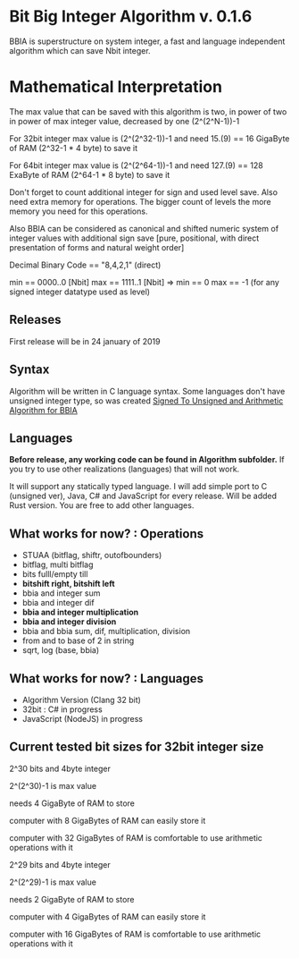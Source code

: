 # Bit Big Integer Algorithm v. 0.1.6

BBIA is superstructure on system integer, a fast and language independent algorithm which can save Nbit integer.

# Mathematical Interpretation
The max value that can be saved with this algorithm is two, in power of two in power of max integer value, decreased by one (2^(2^N-1))-1

<p>For 32bit integer max value is (2^(2^32-1))-1 and need 15.(9) == 16 GigaByte of RAM (2^32-1 * 4 byte) to save it
<p>For 64bit integer max value is (2^(2^64-1))-1 and need 127.(9) == 128 ExaByte of RAM (2^64-1 * 8 byte) to save it
<p>Don't forget to count additional integer for sign and used level save. Also need extra memory for operations. The bigger count of levels the more memory you need for this operations.

Also BBIA can be considered as canonical and shifted numeric system of integer values with additional sign save
[pure, positional, with direct presentation of forms and natural weight order]

Decimal Binary Code == "8,4,2,1" (direct)
<p>min == 0000..0 [Nbit] max == 1111..1 [Nbit] => min == 0 max == -1
(for any signed integer datatype used as level)

## Releases
First release will be in 24 january of 2019

## Syntax
Algorithm will be written in C language syntax.
Some languages don't have unsigned integer type, so was created
[Signed To Unsigned and Arithmetic Algorithm for BBIA](https://github.com/bgoncharuck/stuaa)

## Languages
**Before release, any working code can be found in Algorithm subfolder.**
If you try to use other realizations (languages) that will not work.

<p>It will support any statically typed language.
I will add simple port to C (unsigned ver), Java, C# and JavaScript for every release.
Will be added Rust version. You are free to add other languages.

## What works for now? : Operations
* STUAA (bitflag, shiftr, outofbounders)
* bitflag, multi bitflag
* bits fulll/empty till
* **bitshift right, bitshift left**
* bbia and integer sum
* bbia and integer dif
* **bbia and integer multiplication**
* **bbia and integer division**
* bbia and bbia sum, dif, multiplication, division
* from and to base of 2 in string
* sqrt, log (base, bbia)

## What works for now? : Languages
* Algorithm Version (Clang 32 bit)
* 32bit : C# in progress
* JavaScript (NodeJS) in progress

## Current tested bit sizes for 32bit integer size
<p> 2^30 bits and 4byte integer
<p> 2^(2^30)-1 is max value
<p> needs 4 GigaByte of RAM to store
<p> computer with 8 GigaBytes of RAM can easily store it
<p> computer with 32 GigaBytes of RAM is comfortable to use arithmetic operations with it
<p>
<p> 2^29 bits and 4byte integer
<p> 2^(2^29)-1 is max value
<p> needs 2 GigaByte of RAM to store
<p> computer with 4 GigaBytes of RAM can easily store it
<p> computer with 16 GigaBytes of RAM is comfortable to use arithmetic operations with it
